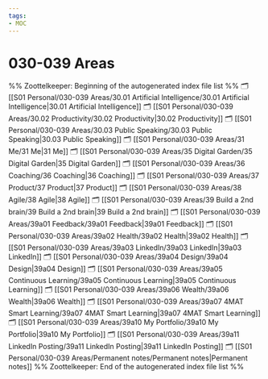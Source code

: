 ```yaml
---
tags: 
- MOC
---
```

# 030-039 Areas



%% Zoottelkeeper: Beginning of the autogenerated index file list  %%
🗂️ [[S01 Personal/030-039 Areas/30.01 Artificial Intelligence/30.01 Artificial Intelligence|30.01 Artificial Intelligence]]
🗂️ [[S01 Personal/030-039 Areas/30.02 Productivity/30.02 Productivity|30.02 Productivity]]
🗂️ [[S01 Personal/030-039 Areas/30.03 Public Speaking/30.03 Public Speaking|30.03 Public Speaking]]
🗂️ [[S01 Personal/030-039 Areas/31 Me/31 Me|31 Me]]
🗂️ [[S01 Personal/030-039 Areas/35 Digital Garden/35 Digital Garden|35 Digital Garden]]
🗂️ [[S01 Personal/030-039 Areas/36 Coaching/36 Coaching|36 Coaching]]
🗂️ [[S01 Personal/030-039 Areas/37 Product/37 Product|37 Product]]
🗂️ [[S01 Personal/030-039 Areas/38 Agile/38 Agile|38 Agile]]
🗂️ [[S01 Personal/030-039 Areas/39 Build a 2nd brain/39 Build a 2nd brain|39 Build a 2nd brain]]
🗂️ [[S01 Personal/030-039 Areas/39a01 Feedback/39a01 Feedback|39a01 Feedback]]
🗂️ [[S01 Personal/030-039 Areas/39a02 Health/39a02 Health|39a02 Health]]
🗂️ [[S01 Personal/030-039 Areas/39a03 LinkedIn/39a03 LinkedIn|39a03 LinkedIn]]
🗂️ [[S01 Personal/030-039 Areas/39a04 Design/39a04 Design|39a04 Design]]
🗂️ [[S01 Personal/030-039 Areas/39a05 Continuous Learning/39a05 Continuous Learning|39a05 Continuous Learning]]
🗂️ [[S01 Personal/030-039 Areas/39a06 Wealth/39a06 Wealth|39a06 Wealth]]
🗂️ [[S01 Personal/030-039 Areas/39a07 4MAT Smart Learning/39a07 4MAT Smart Learning|39a07 4MAT Smart Learning]]
🗂️ [[S01 Personal/030-039 Areas/39a10 My Portfolio/39a10 My Portfolio|39a10 My Portfolio]]
🗂️ [[S01 Personal/030-039 Areas/39a11 LinkedIn Posting/39a11 LinkedIn Posting|39a11 LinkedIn Posting]]
🗂️ [[S01 Personal/030-039 Areas/Permanent notes/Permanent notes|Permanent notes]]
%% Zoottelkeeper: End of the autogenerated index file list  %%


